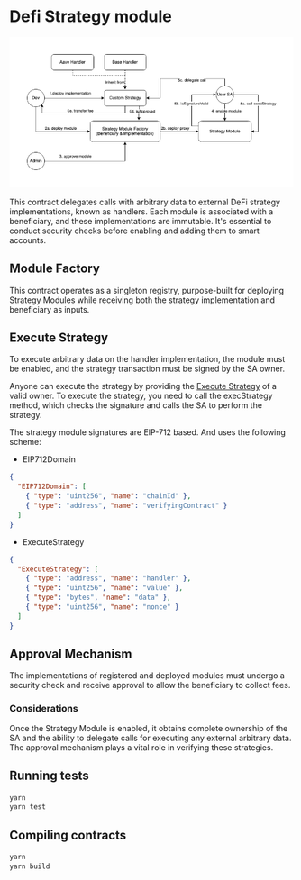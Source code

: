 # Defi Strategy module

![alt text](./strategy-diagram.drawio.png)

This contract delegates calls with arbitrary data to external DeFi strategy implementations, known as handlers. Each module is associated with a beneficiary, and these implementations are immutable. It's essential to conduct security checks before enabling and adding them to smart accounts.

## Module Factory

This contract operates as a singleton registry, purpose-built for deploying Strategy Modules while receiving both the strategy implementation and beneficiary as inputs.

## Execute Strategy

To execute arbitrary data on the handler implementation, the module must be enabled, and the strategy transaction must be signed by the SA owner.

Anyone can execute the strategy by providing the  [Execute Strategy](#execute-strategy) of a valid owner. To execute the strategy, you need to call the execStrategy method, which checks the signature and calls the SA to perform the strategy.

The strategy module signatures are EIP-712 based. And uses the following scheme:

- EIP712Domain

```json
{
  "EIP712Domain": [
    { "type": "uint256", "name": "chainId" },
    { "type": "address", "name": "verifyingContract" }
  ]
}
```

- ExecuteStrategy

```json
{
  "ExecuteStrategy": [
    { "type": "address", "name": "handler" },
    { "type": "uint256", "name": "value" },
    { "type": "bytes", "name": "data" },
    { "type": "uint256", "name": "nonce" }
  ]
}
```

## Approval Mechanism

The implementations of registered and deployed modules must undergo a security check and receive approval to allow the beneficiary to collect fees.

### Considerations

Once the Strategy Module is enabled, it obtains complete ownership of the SA and the ability to delegate calls for executing any external arbitrary data. The approval mechanism plays a vital role in verifying these strategies.

## Running tests

```bash
yarn
yarn test
```

## Compiling contracts

```bash
yarn
yarn build
```
